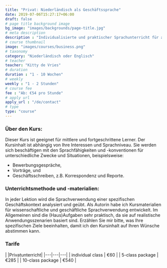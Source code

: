 ```yaml
---
title: "Privat: Niederländisch als Geschäftssprache"
date: 2019-07-06T15:27:17+06:00
draft: false
# page title background image
bg_image: "images/backgrounds/page-title.jpg"
# meta description
description : "Individualisierte und praktischer Sprachunterricht für akademische oder geschäftliche Ziele"
# course thumbnail
image: "images/courses/business.png"
# taxonomy
category: "Niederländisch oder Englisch"
# teacher
teacher: "Kitty de Vries"
# duration
duration : "1 - 10 Wochen"
# weekly
weekly : "1 - 2 Stunden"
# course fee
fee : "Ab: €54 pro Stunde"
# apply url
apply_url : "/de/contact"
# type
type: "course"
---
```



### Über den Kurs:
Dieser Kurs ist geeignet für mittlere und fortgeschrittene Lerner. Der Kursinhalt ist abhängig von Ihre Interessen und Sprachniveau. Sie werden sich beschäftigen mit den Sprachfähigkeiten und -konventionen für unterschiedliche Zwecke und Situationen, beispielsweise:
- Bewerbungsgespräche,
- Vorträge, und
- Geschäftsschreiben, z.B. Korrespondenz und Reporte.

### Unterrichtsmethode und -materialien:
In jeder Lektion wird die Sprachverwendung einer spezifischen Geschäftskontext analysiert und geübt. Als Autorin habe ich Kursmaterialien für wissenschaftliche und geschäftliche Sprachverwendung entwickelt. Im Allgemeinen sind die (Haus)Aufgaben sehr praktisch, da sie auf realistische Anwendungsszenarien basiert sind. Erzählen Sie mir bitte, was Ihre spezifischen Ziele beeinhalten, damit ich den Kursinhalt auf Ihren Wünsche abstimmen kann. 

</p>

### Tarife

| |Privatunterricht| 
|---|---|---|
|  individual class | €60 | 
|  5-class package | €285 | 
|  10-class package | €540 | 